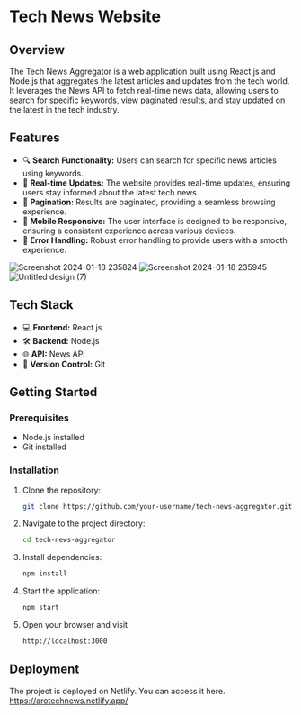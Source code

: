 # Tech News Website

## Overview

The Tech News Aggregator is a web application built using React.js and Node.js that aggregates the latest articles and updates from the tech world. It leverages the News API to fetch real-time news data, allowing users to search for specific keywords, view paginated results, and stay updated on the latest in the tech industry.

## Features

- 🔍 **Search Functionality:** Users can search for specific news articles using keywords.
- 🔄 **Real-time Updates:** The website provides real-time updates, ensuring users stay informed about the latest tech news.
- 📖 **Pagination:** Results are paginated, providing a seamless browsing experience.
- 📱 **Mobile Responsive:** The user interface is designed to be responsive, ensuring a consistent experience across various devices.
- 🚀 **Error Handling:** Robust error handling to provide users with a smooth experience.

![Screenshot 2024-01-18 235824](https://github.com/ARO369/TechNews-website/assets/106620231/7910eff9-f80a-4f24-9582-80221b00c89c)
![Screenshot 2024-01-18 235945](https://github.com/ARO369/TechNews-website/assets/106620231/1ece32f5-646f-4f4b-85b7-13f79858a3da)
![Untitled design (7)](https://github.com/ARO369/TechNews-website/assets/106620231/dc586072-6a45-434c-b990-119ff63579d1)

## Tech Stack

- 💻 **Frontend:** React.js
- 🛠️ **Backend:** Node.js
- 🌐 **API:** News API
- 📡 **Version Control:** Git


## Getting Started

### Prerequisites

- Node.js installed
- Git installed

### Installation

1. Clone the repository:
   ```bash
   git clone https://github.com/your-username/tech-news-aggregator.git
2. Navigate to the project directory:
   ```bash
   cd tech-news-aggregator
3. Install dependencies:
   ```bash
   npm install
4. Start the application:
   ```bash
   npm start
4. Open your browser and visit 
   ```bash
   http://localhost:3000


## Deployment
The project is deployed on Netlify. You can access it here.
https://arotechnews.netlify.app/
